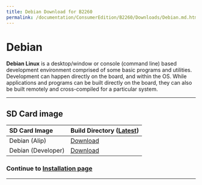 ```yaml
---
title: Debian Download for B2260
permalink: /documentation/ConsumerEdition/B2260/Downloads/Debian.md.html
---
```

# Debian

**Debian Linux** is a desktop/window or console (command line) based development environment comprised of some basic programs and utilities. Development can happen directly on the board, and within the OS. While applications and programs can be built directly on the board, they can also be built remotely and cross-compiled for a particular system.

***

## SD Card image

|   SD Card Image   | Build Directory ([Latest](http://builds.96boards.org/snapshots/b2260/linaro/debian/latest/)) |
|:------------------|:------------------------------------|
|  Debian (Alip)  |[Download](http://builds.96boards.org/snapshots/b2260/linaro/debian/latest/b2260-jessie_alip_*.img.gz) |
|  Debian (Developer)  |[Download](http://builds.96boards.org/snapshots/b2260/linaro/debian/latest/b2260-jessie_developer_*.img.gz) |

### Continue to [Installation page](../Installation/)

***
